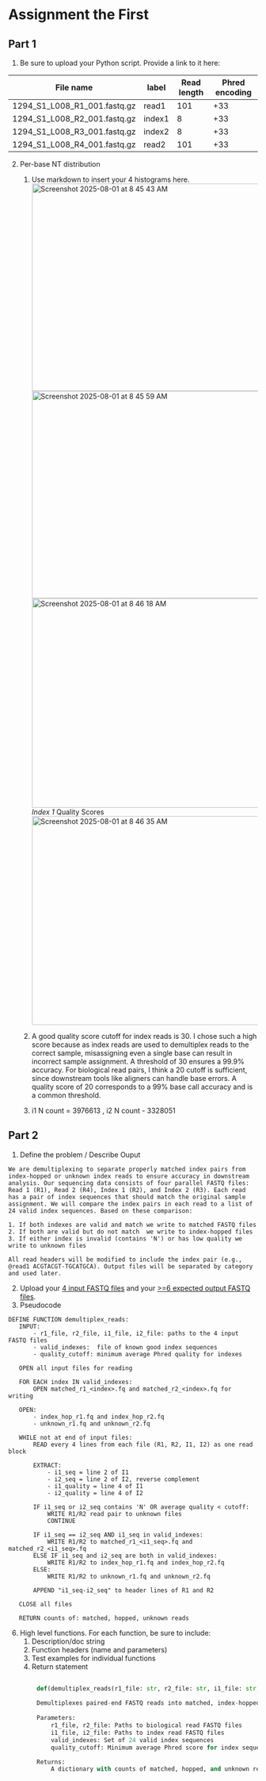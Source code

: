 # Assignment the First

## Part 1
1. Be sure to upload your Python script. Provide a link to it here:

| File name | label | Read length | Phred encoding |
|---|---|---|---|
| 1294_S1_L008_R1_001.fastq.gz | read1 | 101 | +33 |
| 1294_S1_L008_R2_001.fastq.gz | index1 | 8 | +33 |
| 1294_S1_L008_R3_001.fastq.gz | index2 | 8 | +33 |
| 1294_S1_L008_R4_001.fastq.gz | read2 | 101 | +33 |

2. Per-base NT distribution
    1. Use markdown to insert your 4 histograms here.
       <img width="553" height="418" alt="Screenshot 2025-08-01 at 8 45 43 AM" src="https://github.com/user-attachments/assets/d26e26cb-2efc-4b8f-ac31-29ffd5511fe2" />
       <img width="552" height="418" alt="Screenshot 2025-08-01 at 8 45 59 AM" src="https://github.com/user-attachments/assets/bc22b6fd-8e62-498a-be8d-b357c40f882c" />
       <img width="565" height="422" alt="Screenshot 2025-08-01 at 8 46 18 AM" src="https://github.com/user-attachments/assets/2e5643e1-77ad-4442-a666-ca9ee0817091" />
       *Index 1* Quality Scores
       <img width="566" height="421" alt="Screenshot 2025-08-01 at 8 46 35 AM" src="https://github.com/user-attachments/assets/6cc8deaa-9caa-44b0-94ee-a27e7c1acbb8" />



    3. A good quality score cutoff for index reads is 30. I chose such a high score because as index reads are used to demultiplex reads to the correct sample, misassigning even a single base can result in incorrect sample assignment. A threshold of 30 ensures a 99.9% accuracy. For biological read pairs, I think a 20 cutoff is sufficient, since downstream tools like aligners can handle base errors. A quality score of 20 corresponds to a 99% base call accuracy and is a common threshold.
    4. i1 N count = 3976613 , i2 N count - 3328051
    
## Part 2
1. Define the problem  / Describe Ouput

```
We are demultiplexing to separate properly matched index pairs from index-hopped or unknown index reads to ensure accuracy in downstream analysis. Our sequencing data consists of four parallel FASTQ files: Read 1 (R1), Read 2 (R4), Index 1 (R2), and Index 2 (R3). Each read has a pair of index sequences that should match the original sample assignment. We will compare the index pairs in each read to a list of 24 valid index sequences. Based on these comparison:

1. If both indexes are valid and match we write to matched FASTQ files
2. If both are valid but do not match  we write to index-hopped files
3. If either index is invalid (contains 'N') or has low quality we write to unknown files

All read headers will be modified to include the index pair (e.g., @read1 ACGTACGT-TGCATGCA). Output files will be separated by category and used later.
```


2. Upload your [4 input FASTQ files](../TEST-input_FASTQ) and your [>=6 expected output FASTQ files](../TEST-output_FASTQ).
3. Pseudocode
 ```
DEFINE FUNCTION demultiplex_reads:
    INPUT:
        - r1_file, r2_file, i1_file, i2_file: paths to the 4 input FASTQ files
        - valid_indexes:  file of known good index sequences
        - quality_cutoff: minimum average Phred quality for indexes

    OPEN all input files for reading

    FOR EACH index IN valid_indexes:
        OPEN matched_r1_<index>.fq and matched_r2_<index>.fq for writing

    OPEN:
        - index_hop_r1.fq and index_hop_r2.fq
        - unknown_r1.fq and unknown_r2.fq

    WHILE not at end of input files:
        READ every 4 lines from each file (R1, R2, I1, I2) as one read block

        EXTRACT:
            - i1_seq = line 2 of I1
            - i2_seq = line 2 of I2, reverse complement
            - i1_quality = line 4 of I1
            - i2_quality = line 4 of I2

        IF i1_seq or i2_seq contains 'N' OR average quality < cutoff:
            WRITE R1/R2 read pair to unknown files
            CONTINUE

        IF i1_seq == i2_seq AND i1_seq in valid_indexes:
            WRITE R1/R2 to matched_r1_<i1_seq>.fq and matched_r2_<i1_seq>.fq
        ELSE IF i1_seq and i2_seq are both in valid_indexes:
            WRITE R1/R2 to index_hop_r1.fq and index_hop_r2.fq
        ELSE:
            WRITE R1/R2 to unknown_r1.fq and unknown_r2.fq

        APPEND "i1_seq-i2_seq" to header lines of R1 and R2

    CLOSE all files

    RETURN counts of: matched, hopped, unknown reads
```
6. High level functions. For each function, be sure to include:
    1. Description/doc string
    2. Function headers (name and parameters)
    3. Test examples for individual functions
    4. Return statement

```python
        
        def(demultiplex_reads(r1_file: str, r2_file: str, i1_file: str, i2_file: str, valid_indexes: set[str], quality_cutoff: float):
    
        Demultiplexes paired-end FASTQ reads into matched, index-hopped, and unknown categories.
    
        Parameters:
            r1_file, r2_file: Paths to biological read FASTQ files
            i1_file, i2_file: Paths to index read FASTQ files
            valid_indexes: Set of 24 valid index sequences
            quality_cutoff: Minimum average Phred score for index sequences

        Returns:
            A dictionary with counts of matched, hopped, and unknown read pairs
```

